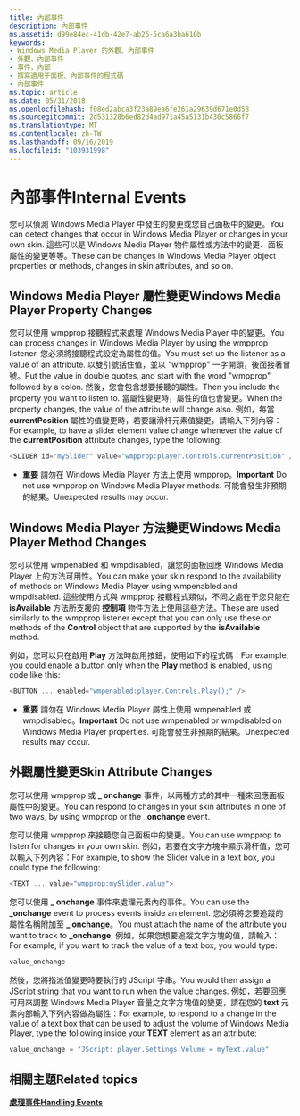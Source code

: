 ```yaml
---
title: 內部事件
description: 內部事件
ms.assetid: d99e84ec-41db-42e7-ab26-5ca6a3ba610b
keywords:
- Windows Media Player 的外觀、內部事件
- 外觀，內部事件
- 事件，內部
- 撰寫適用于面板、內部事件的程式碼
- 內部事件
ms.topic: article
ms.date: 05/31/2018
ms.openlocfilehash: f08ed2abca3f23a89ea6fe261a29639d671e0d58
ms.sourcegitcommit: 2d531328b6ed82d4ad971a45a5131b430c5866f7
ms.translationtype: MT
ms.contentlocale: zh-TW
ms.lasthandoff: 09/16/2019
ms.locfileid: "103931998"
---
```

# <a name="internal-events"></a><span data-ttu-id="5b85d-108">內部事件</span><span class="sxs-lookup"><span data-stu-id="5b85d-108">Internal Events</span></span>

<span data-ttu-id="5b85d-109">您可以偵測 Windows Media Player 中發生的變更或您自己面板中的變更。</span><span class="sxs-lookup"><span data-stu-id="5b85d-109">You can detect changes that occur in Windows Media Player or changes in your own skin.</span></span> <span data-ttu-id="5b85d-110">這些可以是 Windows Media Player 物件屬性或方法中的變更、面板屬性的變更等等。</span><span class="sxs-lookup"><span data-stu-id="5b85d-110">These can be changes in Windows Media Player object properties or methods, changes in skin attributes, and so on.</span></span>

## <a name="windows-media-player-property-changes"></a><span data-ttu-id="5b85d-111">Windows Media Player 屬性變更</span><span class="sxs-lookup"><span data-stu-id="5b85d-111">Windows Media Player Property Changes</span></span>

<span data-ttu-id="5b85d-112">您可以使用 wmpprop 接聽程式來處理 Windows Media Player 中的變更。</span><span class="sxs-lookup"><span data-stu-id="5b85d-112">You can process changes in Windows Media Player by using the wmpprop listener.</span></span> <span data-ttu-id="5b85d-113">您必須將接聽程式設定為屬性的值。</span><span class="sxs-lookup"><span data-stu-id="5b85d-113">You must set up the listener as a value of an attribute.</span></span> <span data-ttu-id="5b85d-114">以雙引號括住值，並以 "wmpprop" 一字開頭，後面接著冒號。</span><span class="sxs-lookup"><span data-stu-id="5b85d-114">Put the value in double quotes, and start with the word "wmpprop" followed by a colon.</span></span> <span data-ttu-id="5b85d-115">然後，您會包含想要接聽的屬性。</span><span class="sxs-lookup"><span data-stu-id="5b85d-115">Then you include the property you want to listen to.</span></span> <span data-ttu-id="5b85d-116">當屬性變更時，屬性的值也會變更。</span><span class="sxs-lookup"><span data-stu-id="5b85d-116">When the property changes, the value of the attribute will change also.</span></span> <span data-ttu-id="5b85d-117">例如，每當 **currentPosition** 屬性的值變更時，若要讓滑杆元素值變更，請輸入下列內容：</span><span class="sxs-lookup"><span data-stu-id="5b85d-117">For example, to have a slider element value change whenever the value of the **currentPosition** attribute changes, type the following:</span></span>


```C++
<SLIDER id="mySlider" value="wmpprop:player.Controls.currentPosition" />
```



-   <span data-ttu-id="5b85d-118">**重要** 請勿在 Windows Media Player 方法上使用 wmpprop。</span><span class="sxs-lookup"><span data-stu-id="5b85d-118">**Important** Do not use wmpprop on Windows Media Player methods.</span></span> <span data-ttu-id="5b85d-119">可能會發生非預期的結果。</span><span class="sxs-lookup"><span data-stu-id="5b85d-119">Unexpected results may occur.</span></span>

## <a name="windows-media-player-method-changes"></a><span data-ttu-id="5b85d-120">Windows Media Player 方法變更</span><span class="sxs-lookup"><span data-stu-id="5b85d-120">Windows Media Player Method Changes</span></span>

<span data-ttu-id="5b85d-121">您可以使用 wmpenabled 和 wmpdisabled，讓您的面板回應 Windows Media Player 上的方法可用性。</span><span class="sxs-lookup"><span data-stu-id="5b85d-121">You can make your skin respond to the availability of methods on Windows Media Player using wmpenabled and wmpdisabled.</span></span> <span data-ttu-id="5b85d-122">這些使用方式與 wmpprop 接聽程式類似，不同之處在于您只能在 **isAvailable** 方法所支援的 **控制項** 物件方法上使用這些方法。</span><span class="sxs-lookup"><span data-stu-id="5b85d-122">These are used similarly to the wmpprop listener except that you can only use these on methods of the **Control** object that are supported by the **isAvailable** method.</span></span>

<span data-ttu-id="5b85d-123">例如，您可以只在啟用 **Play** 方法時啟用按鈕，使用如下的程式碼：</span><span class="sxs-lookup"><span data-stu-id="5b85d-123">For example, you could enable a button only when the **Play** method is enabled, using code like this:</span></span>


```C++
<BUTTON ... enabled="wmpenabled:player.Controls.Play();" />

```



-   <span data-ttu-id="5b85d-124">**重要** 請勿在 Windows Media Player 屬性上使用 wmpenabled 或 wmpdisabled。</span><span class="sxs-lookup"><span data-stu-id="5b85d-124">**Important** Do not use wmpenabled or wmpdisabled on Windows Media Player properties.</span></span> <span data-ttu-id="5b85d-125">可能會發生非預期的結果。</span><span class="sxs-lookup"><span data-stu-id="5b85d-125">Unexpected results may occur.</span></span>

## <a name="skin-attribute-changes"></a><span data-ttu-id="5b85d-126">外觀屬性變更</span><span class="sxs-lookup"><span data-stu-id="5b85d-126">Skin Attribute Changes</span></span>

<span data-ttu-id="5b85d-127">您可以使用 wmpprop 或 **\_ onchange** 事件，以兩種方式的其中一種來回應面板屬性中的變更。</span><span class="sxs-lookup"><span data-stu-id="5b85d-127">You can respond to changes in your skin attributes in one of two ways, by using wmpprop or the **\_onchange** event.</span></span>

<span data-ttu-id="5b85d-128">您可以使用 wmpprop 來接聽您自己面板中的變更。</span><span class="sxs-lookup"><span data-stu-id="5b85d-128">You can use wmpprop to listen for changes in your own skin.</span></span> <span data-ttu-id="5b85d-129">例如，若要在文字方塊中顯示滑杆值，您可以輸入下列內容：</span><span class="sxs-lookup"><span data-stu-id="5b85d-129">For example, to show the Slider value in a text box, you could type the following:</span></span>


```C++
<TEXT ... value="wmpprop:mySlider.value">

```



<span data-ttu-id="5b85d-130">您可以使用 **\_ onchange** 事件來處理元素內的事件。</span><span class="sxs-lookup"><span data-stu-id="5b85d-130">You can use the **\_onchange** event to process events inside an element.</span></span> <span data-ttu-id="5b85d-131">您必須將您要追蹤的屬性名稱附加至 **\_ onchange**。</span><span class="sxs-lookup"><span data-stu-id="5b85d-131">You must attach the name of the attribute you want to track to **\_onchange**.</span></span> <span data-ttu-id="5b85d-132">例如，如果您想要追蹤文字方塊的值，請輸入：</span><span class="sxs-lookup"><span data-stu-id="5b85d-132">For example, if you want to track the value of a text box, you would type:</span></span>


```C++
value_onchange

```



<span data-ttu-id="5b85d-133">然後，您將指派值變更時要執行的 JScript 字串。</span><span class="sxs-lookup"><span data-stu-id="5b85d-133">You would then assign a JScript string that you want to run when the value changes.</span></span> <span data-ttu-id="5b85d-134">例如，若要回應可用來調整 Windows Media Player 音量之文字方塊值的變更，請在您的 **text** 元素內部輸入下列內容做為屬性：</span><span class="sxs-lookup"><span data-stu-id="5b85d-134">For example, to respond to a change in the value of a text box that can be used to adjust the volume of Windows Media Player, type the following inside your **TEXT** element as an attribute:</span></span>


```C++
value_onchange = "JScript: player.Settings.Volume = myText.value"

```



## <a name="related-topics"></a><span data-ttu-id="5b85d-135">相關主題</span><span class="sxs-lookup"><span data-stu-id="5b85d-135">Related topics</span></span>

<dl> <dt>

[<span data-ttu-id="5b85d-136">**處理事件**</span><span class="sxs-lookup"><span data-stu-id="5b85d-136">**Handling Events**</span></span>](handling-events.md)
</dt> </dl>

 

 




